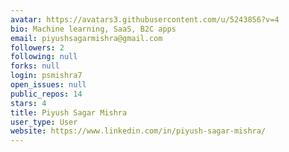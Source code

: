 ```yaml
---
avatar: https://avatars3.githubusercontent.com/u/5243856?v=4
bio: Machine learning, SaaS, B2C apps
email: piyushsagarmishra@gmail.com
followers: 2
following: null
forks: null
login: psmishra7
open_issues: null
public_repos: 14
stars: 4
title: Piyush Sagar Mishra
user_type: User
website: https://www.linkedin.com/in/piyush-sagar-mishra/
---
```

